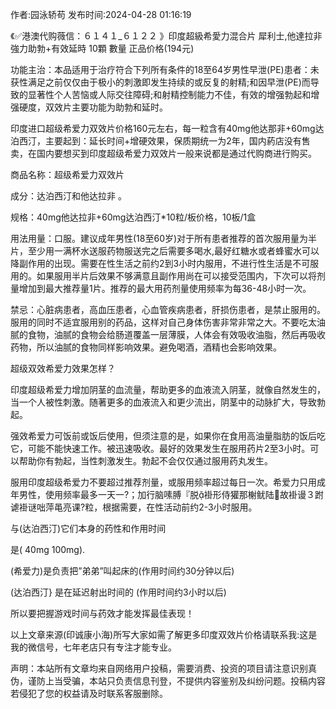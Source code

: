 <p>作者:园泳轿苟 发布时间:2024-04-28 01:16:19</p>
<p>《✅港澳代购薇信：６１４１_６１２２ 》印度超級希愛力混合片 犀利士,他達拉非 強力助勃+有效延時 10顆 數量 正品价格(194元) </p>
									<p>功能主治：本品适用于治疗符合下列所有条件的18至64岁男性早泄(PE)患者：未获性满足之前仅仅由于极小的刺激即发生持续的或反复的射精;和因早泄(PE)而导致的显著性个人苦恼或人际交往障碍;和射精控制能力不佳，有效的增强勃起和增强硬度，双效片主要功能为助勃和延时。</p><p>印度进口超级希爱力双效片价格160元左右，每一粒含有40mg他达那非+60mg达泊西汀，主要起到：延长时间+增硬效果，保质期统一为2年，国内葯店没有售卖，在国内要想买到印度超级希爱力双效片一般来说都是通过代购商进行购买。</p><p>商品名称：超级希爱力双效片</p><p>成分：达泊西汀和他达拉非 。</p><p>规格：40mg他达拉非+60mg达泊西汀*10粒/板价格，10板/1盒</p><p></p><p></p><p>用法用量：口服。建议成年男性(18至60岁)对于所有患者推荐的首次服用量为半片，至少用一满杯水送服药物服送完之后需要多喝水,最好红糖水或者蜂蜜水可以降副作用的出现。需要在性生活之前约2到3小时内服用，不进行性生活是不可服用的。如果服用半片后效果不够满意且副作用尚在可以接受范围内，下次可以将剂量增加到最大推荐量1片。推荐的最大用药剂量使用频率为每36-48小时一次。</p><p>禁忌：心脏病患者，高血压患者，心血管疾病患者，肝损伤患者，是禁止服用的。服用的同时不适宜服用别的药品，这样对自己身体伤害非常非常之大。不要吃太油腻的食物，油腻的食物会给肠道覆盖一层薄膜，人体会有效吸收油脂，然后再吸收药物，所以油腻的食物同样影响效果。避免喝酒，酒精也会影响效果。</p><p>超级双效希爱力效果怎样？</p><p>印度超级希爱力增加阴茎的血流量，帮助更多的血液流入阴茎，就像自然发生的，当一个人被性刺激。随著更多的血液流入和更少流出，阴茎中的动脉扩大，导致勃起。</p><p>强效希爱力可饭前或饭后使用，但须注意的是，如果你在食用高油量脂肪的饭后吃它，可能不能快速工作。被迅速吸收。最好的效果发生在服用药片2至3小时。可以帮助你有勃起，当性刺激发生。勃起不会仅仅通过服用药丸发生。</p><p>服用印度超级希爱力不要超过推荐剂量，或服用频率超过每日一次。希爱力只用成年男性，使用频率最多一天一?；加行脑嗉膊『脱褂形侍獾那榭鱿陆故褂谩３跗谑褂谜咄萍黾亮课?粒，根据需要，在性活动前约2-3小时服用。</p><p>与(达泊西汀)它们本身的药性和作用时间</p><p>是( 40mg  100mg).</p><p>(希爱力)是负责把”弟弟”叫起床的(作用时间约30分钟以后)</p><p>(达泊西汀} 是在延迟射出时间的 (作用时间约3小时以后)</p><p>所以要把握游戏时间与药效才能发挥最佳表现！</p><p>以上文章来源(印诚康小海)所写大家如需了解更多印度双效片价格请联系我:这是我的微信号，七年老店只有专注才能专业。</p>				声明：本站所有文章均来自网络用户投稿，需要消费、投资的项目请注意识别真伪，谨防上当受骗，本站只负责信息刊登，不提供内容鉴别及纠纷问题。投稿内容若侵犯了您的权益请及时联系客服删除。				
